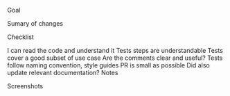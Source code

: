 Goal

Sumary of changes

Checklist

 I can read the code and understand it
 Tests steps are understandable
 Tests cover a good subset of use case
 Are the comments clear and useful?
 Tests follow naming convention, style guides
 PR is small as possible
 Did also update relevant documentation?
Notes

Screenshots
